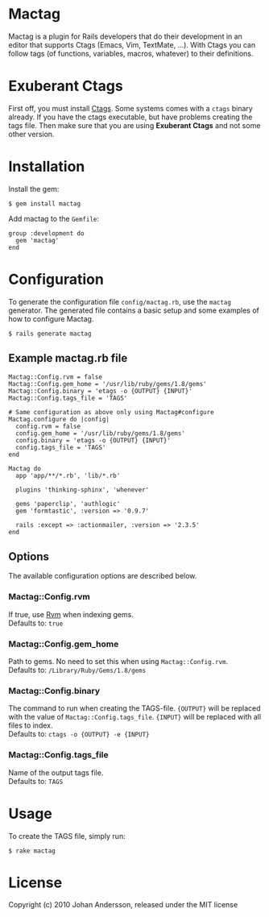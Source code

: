 # Mactag

Mactag is a plugin for Rails developers that do their development in
an editor that supports Ctags (Emacs, Vim, TextMate, ...). With Ctags
you can follow tags (of functions, variables, macros, whatever) to
their definitions.


# Exuberant Ctags

First off, you must install [Ctags](http://ctags.sourceforge.net/).
Some systems comes with a `ctags` binary already. If you have the
ctags executable, but have problems creating the tags file. Then make
sure that you are using **Exuberant Ctags** and not some other version.


# Installation

Install the gem:

    $ gem install mactag
    
Add mactag to the `Gemfile`:

    group :development do
      gem 'mactag'
    end


# Configuration

To generate the configuration file `config/mactag.rb`, use the
`mactag` generator. The generated file contains a basic setup and some
examples of how to configure Mactag.

    $ rails generate mactag

## Example mactag.rb file

    Mactag::Config.rvm = false
    Mactag::Config.gem_home = '/usr/lib/ruby/gems/1.8/gems'
    Mactag::Config.binary = 'etags -o {OUTPUT} {INPUT}'
    Mactag::Config.tags_file = 'TAGS'
    
    # Same configuration as above only using Mactag#configure
    Mactag.configure do |config|
      config.rvm = false
      config.gem_home = '/usr/lib/ruby/gems/1.8/gems'
      config.binary = 'etags -o {OUTPUT} {INPUT}'
      config.tags_file = 'TAGS'
    end

    Mactag do
      app 'app/**/*.rb', 'lib/*.rb'

      plugins 'thinking-sphinx', 'whenever'

      gems 'paperclip', 'authlogic'
      gem 'formtastic', :version => '0.9.7'

      rails :except => :actionmailer, :version => '2.3.5'
    end
    
## Options
The available configuration options are described below.

### Mactag::Config.rvm
If true, use [Rvm](http://rvm.beginrescueend.com/) when indexing gems.  
Defaults to: `true`

### Mactag::Config.gem_home
Path to gems. No need to set this when using `Mactag::Config.rvm`.  
Defaults to: `/Library/Ruby/Gems/1.8/gems`
 
### Mactag::Config.binary
The command to run when creating the TAGS-file. `{OUTPUT}` will be
replaced with the value of `Mactag::Config.tags_file`. `{INPUT}`
will be replaced with all files to index.  
Defaults to: `ctags -o {OUTPUT} -e {INPUT}`

### Mactag::Config.tags_file
Name of the output tags file.  
Defaults to: `TAGS`


# Usage
To create the TAGS file, simply run:

    $ rake mactag


# License
Copyright (c) 2010 Johan Andersson, released under the MIT license

